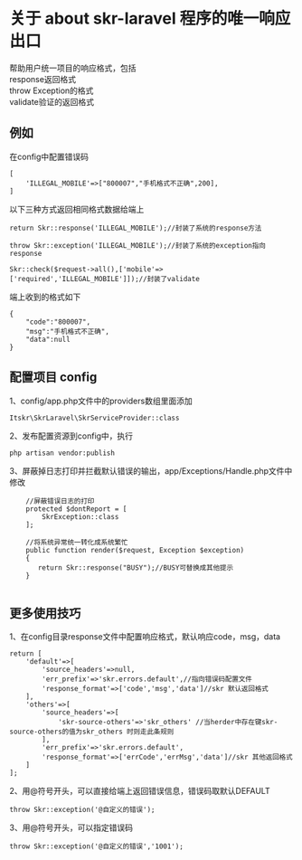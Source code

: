 # 关于 about skr-laravel 程序的唯一响应出口
帮助用户统一项目的响应格式，包括<br/>
response返回格式<br/>
throw Exception的格式<br/>
validate验证的返回格式<br/>

## 例如
在config中配置错误码
```
[
    'ILLEGAL_MOBILE'=>["800007","手机格式不正确",200],
]
```
以下三种方式返回相同格式数据给端上<br/>
```
return Skr::response('ILLEGAL_MOBILE');//封装了系统的response方法
```
```
throw Skr::exception('ILLEGAL_MOBILE');//封装了系统的exception指向response
```
```
Skr::check($request->all(),['mobile'=>['required','ILLEGAL_MOBILE']]);//封装了validate
```

端上收到的格式如下
```
{
    "code":"800007",
    "msg":"手机格式不正确",
    "data":null
}
```

## 配置项目 config
1、config/app.php文件中的providers数组里面添加<br/>

```
Itskr\SkrLaravel\SkrServiceProvider::class
```

2、发布配置资源到config中，执行
```
php artisan vendor:publish
```


3、屏蔽掉日志打印并拦截默认错误的输出，app/Exceptions/Handle.php文件中修改
```
    //屏蔽错误日志的打印
    protected $dontReport = [
        SkrException::class
    ];
    
    //将系统异常统一转化成系统繁忙
    public function render($request, Exception $exception)
    {
       return Skr::response("BUSY");//BUSY可替换成其他提示
    }
    
```


## 更多使用技巧
1、在config目录response文件中配置响应格式，默认响应code，msg，data
```
return [
    'default'=>[
        'source_headers'=>null,
        'err_prefix'=>'skr.errors.default',//指向错误码配置文件
        'response_format'=>['code','msg','data']//skr 默认返回格式
    ],
    'others'=>[
        'source_headers'=>[
            'skr-source-others'=>'skr_others' //当herder中存在键skr-source-others的值为skr_others 时则走此条规则
        ],
        'err_prefix'=>'skr.errors.default',
        'response_format'=>['errCode','errMsg','data']//skr 其他返回格式
    ]
];
```
2、用@符号开头，可以直接给端上返回错误信息，错误码取默认DEFAULT
```
throw Skr::exception('@自定义的错误');
```
3、用@符号开头，可以指定错误码
```
throw Skr::exception('@自定义的错误','1001');
```